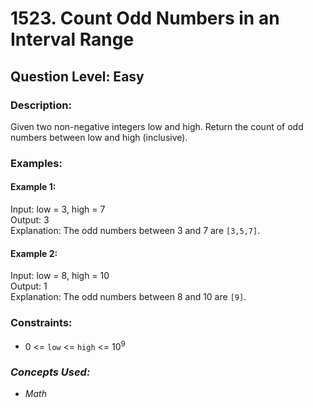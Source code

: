 # 1523. Count Odd Numbers in an Interval Range
## Question Level: Easy
### Description:
Given two non-negative integers low and high. Return the count of odd numbers between low and high (inclusive).

### Examples:
#### Example 1:

Input: low = 3, high = 7  
Output: 3  
Explanation: The odd numbers between 3 and 7 are `[3,5,7]`.
#### Example 2:

Input: low = 8, high = 10  
Output: 1  
Explanation: The odd numbers between 8 and 10 are `[9]`.  

### Constraints:

- 0 <= `low` <= `high` <= 10<sup>9</sup>

### <i>Concepts Used:
- Math</i>